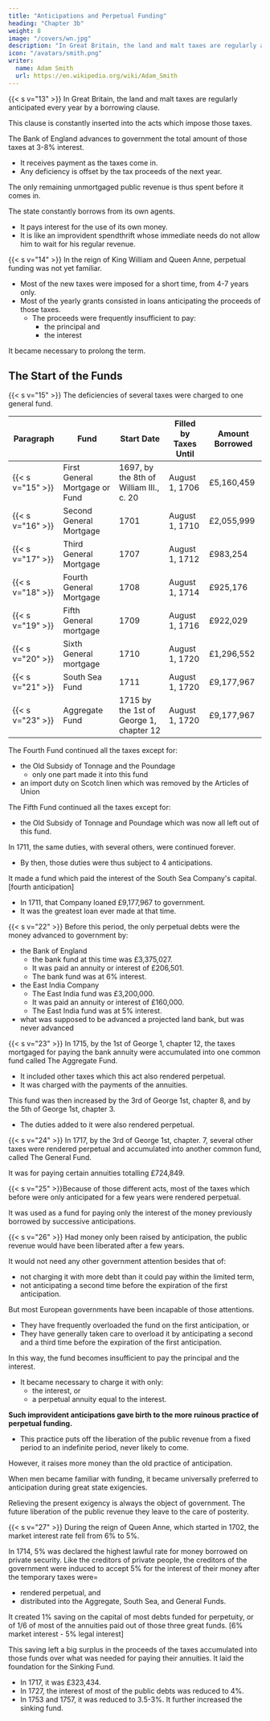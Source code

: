 ```yaml
---
title: "Anticipations and Perpetual Funding"
heading: "Chapter 3b"
weight: 8
image: "/covers/wn.jpg"
description: "In Great Britain, the land and malt taxes are regularly anticipated every year by a borrowing clause"
icon: "/avatars/smith.png"
writer:
  name: Adam Smith
  url: https://en.wikipedia.org/wiki/Adam_Smith
---
```



{{< s v="13" >}} In Great Britain, the land and malt taxes are regularly anticipated every year by a borrowing clause.

This clause is constantly inserted into the acts which impose those taxes.

The Bank of England advances to government the total amount of those taxes at 3-8% interest.
- It receives payment as the taxes come in.
- Any deficiency is offset by the tax proceeds of the next year.

The only remaining unmortgaged public revenue is thus spent before it comes in.

The state constantly borrows from its own agents.
- It pays interest for the use of its own money.
- It is like an improvident spendthrift whose immediate needs do not allow him to wait for his regular revenue.


{{< s v="14" >}} In the reign of King William and Queen Anne, perpetual funding was not yet familiar.

- Most of the new taxes were imposed for a short time, from 4-7 years only.
- Most of the yearly grants consisted in loans anticipating the proceeds of those taxes.
  - The proceeds were frequently insufficient to pay:
    - the principal and
    - the interest

It became necessary to prolong the term.


## The Start of the Funds 

{{< s v="15" >}} The deficiencies of several taxes were charged to one general  fund.

<!-- The first fund consisted of a prolongation of several taxes to .
- Their proceeds was accumulated into fund. -->

Paragraph | Fund | Start Date | Filled by Taxes Until |  Amount Borrowed
--- | --- | --- | --- | ---
{{< s v="15" >}} | First General Mortgage or Fund | 1697, by the 8th of William III., c. 20 | August 1, 1706 | £5,160,459
{{< s v="16" >}} | Second General Mortgage | 1701 | August 1, 1710 | £2,055,999
{{< s v="17" >}} | Third General Mortgage | 1707 | August 1, 1712 | £983,254
{{< s v="18" >}} | Fourth General Mortgage | 1708 | August 1, 1714 | £925,176
{{< s v="19" >}} | Fifth General mortgage | 1709 | August 1, 1716 | £922,029
{{< s v="20" >}} | Sixth General mortgage | 1710 | August 1, 1720 | £1,296,552
{{< s v="21" >}} | South Sea Fund | 1711 | August 1, 1720 | £9,177,967
{{< s v="23" >}} | Aggregate Fund | 1715 by the 1st of George 1, chapter 12 | August 1, 1720 | £9,177,967

<!-- First Anticipation -->

<!-- [second anticipation] -->

The Fourth Fund continued all the taxes except for: 
- the Old Subsidy of Tonnage and the Poundage
  - only one part made it into this fund
- an import duty on Scotch linen which was removed by the Articles of Union

<!-- [third anticipation] -->

The Fifth Fund continued all the taxes except for:  
- the Old Subsidy of Tonnage and Poundage which was now all left out of this fund.

In 1711, the same duties, with several others, were continued forever.
- By then, those duties were thus subject to 4 anticipations.

It made a fund which paid the interest of the South Sea Company's capital. [fourth anticipation]
- In 1711, that Company loaned £9,177,967 to government.
- It was the greatest loan ever made at that time.


{{< s v="22" >}} Before this period, the only perpetual debts were the money advanced to government by:
- the Bank of England
  - the bank fund at this time was £3,375,027.
  - It was paid an annuity or interest of £206,501.
  - The bank fund was at 6% interest.
- the East India Company
  - The East India fund was £3,200,000.
  - It was paid an annuity or interest of £160,000.
  - The East India fund was at 5% interest.
- what was supposed to be advanced a projected land bank, but was never advanced


{{< s v="23" >}} In 1715, by the 1st of George 1, chapter 12, the taxes mortgaged for paying the bank annuity were accumulated into one common fund called The Aggregate Fund.
- It included other taxes which this act also rendered perpetual.
- It was charged with the payments of the annuities.

This fund was then increased by the 3rd of George 1st, chapter 8, and by the 5th of George 1st, chapter 3.
- The duties added to it were also rendered perpetual.


{{< s v="24" >}} In 1717, by the 3rd of George 1st, chapter. 7, several other taxes were rendered perpetual and accumulated into another common fund, called The General Fund.

It was for paying certain annuities totalling £724,849.


{{< s v="25" >}}Because of those different acts, most of the taxes which before were only anticipated for a few years were rendered perpetual.

It was used as a fund for paying only the interest of the money previously borrowed by successive anticipations.


{{< s v="26" >}} Had money only been raised by anticipation, the public revenue would have been liberated after a few years.

It would not need any other government attention besides that of:
- not charging it with more debt than it could pay within the limited term,
- not anticipating a second time before the expiration of the first anticipation.

But most European governments have been incapable of those attentions.
- They have frequently overloaded the fund on the first anticipation, or
- They have generally taken care to overload it by anticipating a second and a third time before the expiration of the first anticipation.

In this way, the fund becomes insufficient to pay the principal and the interest.
- It became necessary to charge it with only:
  - the interest, or
  - a perpetual annuity equal to the interest.

**Such improvident anticipations gave birth to the more ruinous practice of perpetual funding.**
- This practice puts off the liberation of the public revenue from a fixed period to an indefinite period, never likely to come.

However, it raises more money than the old practice of anticipation.

When men became familiar with funding, it became universally preferred to anticipation during great state exigencies.

Relieving the present exigency is always the object of government. The future liberation of the public revenue they leave to the care of posterity.


{{< s v="27" >}} During the reign of Queen Anne, which started in 1702, the market interest rate fell from 6% to 5%.

In 1714, 5% was declared the highest lawful rate for money borrowed on private security.
Like the creditors of private people, the creditors of the government were induced to accept 5% for the interest of their money after the temporary taxes were= 
- rendered perpetual, and
- distributed into the Aggregate, South Sea, and General Funds.

It created 1% saving on the capital of most debts funded for perpetuity, or of 1/6 of most of the annuities paid out of those three great funds. [6% market interest - 5% legal interest]

This saving left a big surplus in the proceeds of the taxes accumulated into those funds over what was needed for paying their annuities. It laid the foundation for the Sinking Fund.
- In 1717, it was £323,434.
- In 1727, the interest of most of the public debts was reduced to 4%.
- In 1753 and 1757, it was reduced to 3.5-3%. It further increased the sinking fund.

